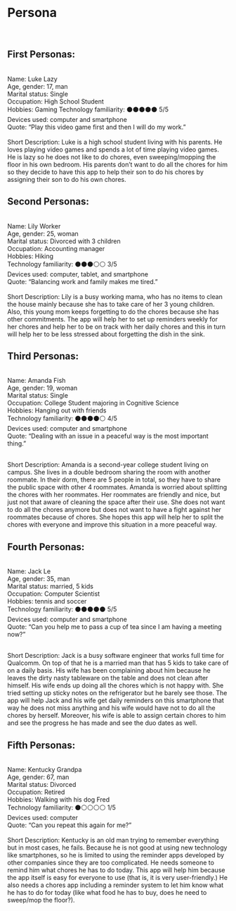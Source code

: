 
<br>
<h1>Persona</h1> 
<br>
<h2>First Personas:</h2> <br>
Name: Luke Lazy <br>
Age, gender: 17, man <br>
Marital status: Single<br>
Occupation: High School Student<br>
Hobbies: Gaming
Technology familiarity: ⚫⚫⚫⚫⚫ 5/5  <br>
Devices used: computer and smartphone <br>
Quote: “Play this video game first and then I will do my work.” <br>
<br>
Short Description: Luke is a high school student living with his parents. He loves playing video games and spends a lot of time playing video games. He is lazy so he does not like to do chores, even sweeping/mopping the floor in his own bedroom. His parents don’t want to do all the chores for him so they decide to have this app to help their son to do his chores by assigning their son to do his own chores. <br>

<h2>Second Personas:</h2><br>
Name: Lily Worker <br>
Age, gender: 25, woman <br>
Marital status: Divorced with 3 children <br>
Occupation: Accounting manager <br>
Hobbies: Hiking <br>
Technology familiarity: ⚫⚫⚫⚪⚪ 3/5  <br>
Devices used: computer, tablet, and smartphone <br>
Quote: “Balancing work and family makes me tired.” <br>
<br>
Short Description: Lily is a busy working mama, who has no items to clean the house mainly because she has to take care of her 3 young children. Also, this young mom keeps forgetting to do the chores because she has other commitments. The app will help her to set up reminders weekly for her chores and help her to be on track with her daily chores and this in turn will help her to be less stressed about forgetting the dish in the sink. <br>

<h2>Third Personas:</h2> <br>
Name: Amanda Fish <br>
Age, gender: 19, woman <br>
Marital status: Single <br>
Occupation: College Student majoring in Cognitive Science <br>
Hobbies: Hanging out with friends <br>
Technology familiarity: ⚫⚫⚫⚫⚪ 4/5 <br>
Devices used: computer and smartphone <br>
Quote: “Dealing with an issue in a peaceful way is the most important thing.” <br>
<br>

Short Description: Amanda is a second-year college student living on campus. She lives in a double bedroom sharing the room with another roommate. In their dorm, there are 5 people in total, so they have to share the public space with other 4 roommates. Amanda is worried about splitting the chores with her roommates. Her roommates are friendly and nice, but just not that aware of cleaning the space after their use. She does not want to do all the chores anymore but does not want to have a fight against her roommates because of chores. She hopes this app will help her to split the chores with everyone and improve this situation in a more peaceful way.  <br>

<h2>Fourth Personas:</h2><br>
Name: Jack Le <br>
Age, gender: 35, man <br>
Marital status: married, 5 kids <br>
Occupation: Computer Scientist  <br>
Hobbies: tennis and soccer <br>
Technology familiarity: ⚫⚫⚫⚫⚫ 5/5<br>
Devices used: computer and smartphone <br>
Quote: “Can you help me to pass a cup of tea since I am having a meeting now?” <br>
<br>

Short Description: Jack is a busy software engineer that works full time for Qualcomm. On top of that he is a married man that has 5 kids to take care of on a daily basis. His wife has been complaining about him because he leaves the dirty nasty tableware on the table and does not clean after himself. His wife ends up doing all the chores which is not happy with. She tried setting up sticky notes on the refrigerator but he barely see those. The app will help Jack and his wife get daily reminders on this smartphone that way he does not miss anything and his wife would have not to do all the chores by herself. Moreover, his wife is able to assign certain chores to him and see the progress he has made and see the duo dates as well. <br>

<h2>Fifth Personas:</h2><br>
Name: Kentucky Grandpa <br>
Age, gender: 67, man<br>
Marital status: Divorced<br>
Occupation: Retired<br>
Hobbies: Walking with his dog Fred<br>
Technology familiarity: ⚫⚪⚪⚪⚪ 1/5 <br>
Devices used: computer<br>
Quote: “Can you repeat this again for me?”<br>
<br>
Short Description: Kentucky is an old man trying to remember everything but in most cases, he fails. Because he is not good at using new technology like smartphones, so he is limited to using the reminder apps developed by other companies since they are too complicated. He needs someone to remind him what chores he has to do today. This app will help him because the app itself is easy for everyone to use (that is, it is very user-friendly.) He also needs a chores app including a reminder system to let him know what he has to do for today (like what food he has to buy, does he need to sweep/mop the floor?). 
<br>

